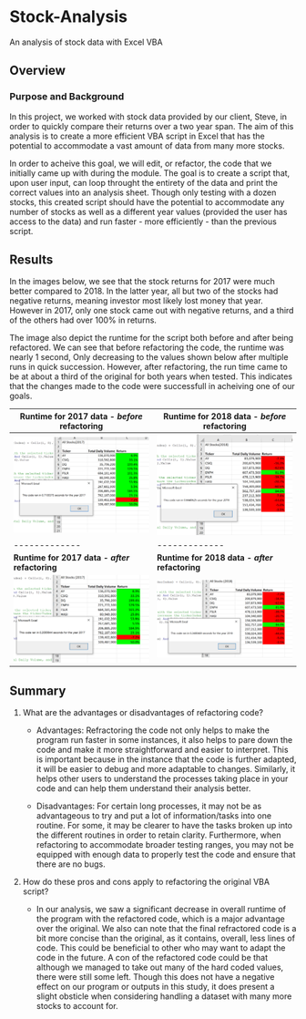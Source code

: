 # Stock-Analysis
An analysis of stock data with Excel VBA

## Overview
### Purpose and Background
In this project, we worked with stock data provided by our client, Steve, in order to quickly compare their returns over a two year span. The aim of this analysis is to create a more efficient VBA script in Excel that has the potential to accommodate a vast amount of data from many more stocks.
 
In order to acheive this goal, we will edit, or refactor, the code that we initially came up with  during the module. The goal is to create a script that, upon user input, can loop throught the entirety of the data and print the correct values into an analysis sheet. Though only testing with a dozen stocks, this created script should have the potential to accommodate any number of stocks as well as a different year values (provided the user has access to the data) and run faster - more efficiently - than the previous script.

## Results
In the images below, we see that the stock returns for 2017 were much better compared to 2018. In the latter year, all but two of the stocks had negative returns, meaning investor most likely lost money that year. However in 2017, only one stock came out with negative returns, and a third of the others had over 100% in returns. 

The image also depict the runtime for the script both before and after being refactored. We can see that before refactoring the code, the runtime was nearly 1 second, Only decreasing to the values shown below after multiple runs in quick succession. However, after refactoring, the run time came to be at about a third of the original for both years when tested. This indicates that the changes made to the code were successfull in acheiving one of our goals.

| Runtime for 2017 data - _before_ refactoring | Runtime for 2018 data - _before_ refactoring |
| ------------- | ------------- |
| ![](https://github.com/chichi-ugo/stock-analysis/blob/main/Resources/VBA_Challenge_2017_module.PNG?raw=true) | ![](https://github.com/chichi-ugo/stock-analysis/blob/main/Resources/VBA_Challenge_2018_module.PNG?raw=true) |
| ------------- | ------------- |
| **Runtime for 2017 data - _after_ refactoring** | **Runtime for 2018 data - _after_ refactoring** |
| ![](https://github.com/chichi-ugo/stock-analysis/blob/main/Resources/VBA_Challenge_2017_refactored.PNG?raw=true) | ![](https://github.com/chichi-ugo/stock-analysis/blob/main/Resources/VBA_Challenge_2018_refactored.PNG?raw=true) |

## Summary
1. What are the advantages or disadvantages of refactoring code?
    - Advantages: Refractoring the code not only helps to make the program run faster in some instances, it also helps to pare down the code and make it more straightforward and easier to interpret. This is important because in the instance that the code is further adapted, it will be easier to debug and more adaptable to changes. Similarly, it helps other users to understand the processes taking place in your code and can help them understand their analysis better. 
      
    - Disadvantages: For certain long processes, it may not be as advantageous to try and put a lot of information/tasks into one routine. For some, it may be clearer to have the tasks broken up into the different routines in order to retain clarity. Furthermore, when refactoring to accommodate broader testing ranges, you may not be equipped with enough data to properly test the code and ensure that there are no bugs.
 
2. How do these pros and cons apply to refactoring the original VBA script?
    - In our analysis, we saw a significant decrease in overall runtime of the program with the refactored code, which is a major advantage over the original. We also can note that the final refractored code is a bit more concise than the original, as it contains, overall, less lines of code. This could be beneficial to other who may want to adapt the code in the future. A con of the refactored code could be that although we managed to take out many of the hard coded values, there were still some left. Though this does not have a negative effect on our program or outputs in this study, it does present a slight obsticle when considering handling a dataset with many more stocks to account for. 
